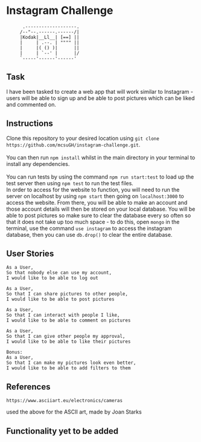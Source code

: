 # Instagram Challenge
```       
      .-------------------.
     /--"--.------.------/|
     |Kodak|__Ll__| [==] ||
     |     | .--. | """" ||
     |     |( () )|      ||
     |     | `--' |      |/
     `-----'------'------'
```

## Task
I have been tasked to create a web app that will work similar to Instagram - users will be able to sign up and be able to post pictures which can be liked and commented on.

## Instructions
Clone this repository to your desired location using `git clone https://github.com/mcsuGH/instagram-challenge.git`.\
\
You can then run `npm install` whilst in the main directory in your terminal to install any dependencies.\
\
You can run tests by using the command `npm run start:test` to load up the test server then using `npm test` to run the test files.
\
In order to access for the website to function, you will need to run the server on localhost by using `npm start` then going on `localhost:3000` to access the website. From there, you will be able to make an account and those account details will then be stored on your local database. You will be able to post pictures so make sure to clear the database every so often so that it does not take up too much space - to do this, open `mongo` in the terminal, use the command `use instagram` to access the instagram database, then you can use `db.drop()` to clear the entire database.

## User Stories
```
As a User,
So that nobody else can use my account,
I would like to be able to log out

As a User,
So that I can share pictures to other people,
I would like to be able to post pictures

As a User,
So that I can interact with people I like,
I would like to be able to comment on pictures

As a User,
So that I can give other people my approval,
I would like to be able to like their pictures

Bonus:
As a User,
So that I can make my pictures look even better,
I would like to be able to add filters to them
```

## References
```
https://www.asciiart.eu/electronics/cameras
```
used the above for the ASCII art, made by Joan Starks

## Functionality yet to be added
